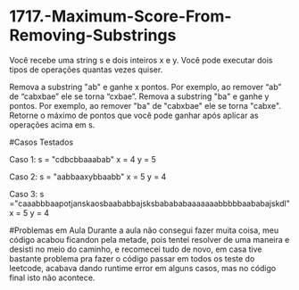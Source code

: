 # 1717.-Maximum-Score-From-Removing-Substrings

Você recebe uma string s e dois inteiros x e y. Você pode executar dois tipos de operações quantas vezes quiser.

Remova a substring "ab" e ganhe x pontos.
Por exemplo, ao remover “ab” de “cabxbae” ele se torna “cxbae”.
Remova a substring "ba" e ganhe y pontos.
Por exemplo, ao remover "ba" de "cabxbae" ele se torna "cabxe".
Retorne o máximo de pontos que você pode ganhar após aplicar as operações acima em s.

#Casos Testados

Caso 1:
s = "cdbcbbaaabab"
x = 4
y = 5

Caso 2:
s = "aabbaaxybbaabb"
x = 5
y = 4

Caso 3:
s ="caaabbbaapotjanskaosbaababbajsksbabababaaaaaaabbbbbaababajskdl"
x = 5
y = 4

#Problemas em Aula
Durante a aula não consegui fazer muita coisa, meu código acabou ficandon pela metade, pois tentei resolver de uma maneira e desisti no meio do caminho, e recomecei tudo de novo, em casa tive bastante problema pra fazer o código passar em todos os teste do leetcode, acabava dando runtime error em alguns casos, mas no código final isto não acontece.
